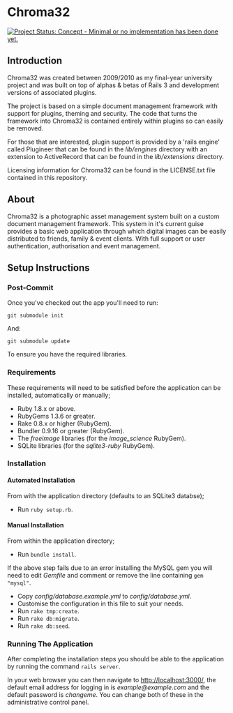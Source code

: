 Chroma32
========

[![Project Status: Concept - Minimal or no implementation has been done yet.](http://www.repostatus.org/badges/latest/concept.svg)](http://www.repostatus.org/#concept)

Introduction
------------

Chroma32 was created between 2009/2010 as my final-year university
project and was built on top of alphas & betas of Rails 3 and
development versions of associated plugins.

The project is based on a simple document management framework with
support for plugins, theming and security. The code that turns the
framework into Chroma32 is contained entirely within plugins so can
easily be removed.

For those that are interested, plugin support is provided by a 'rails
engine' called Plugineer that can be found in the _lib/engines_
directory with an extension to ActiveRecord that can be found in
the _lib/extensions_ directory.

Licensing information for Chroma32 can be found in the LICENSE.txt
file contained in this repository.

About
-----

Chroma32 is a photographic asset management system built on a
custom document management framework. This system in it's
current guise provides a basic web application through which
digital images can be easily distributed to friends, family &
event clients. With full support or user authentication,
authorisation and event management.

Setup Instructions
------------------

### Post-Commit

Once you've checked out the app you'll need to run:

    git submodule init
    
And:

    git submodule update
    
To ensure you have the required libraries.

### Requirements

These requirements will need to be satisfied before the
application can be installed, automatically or manually;

- Ruby 1.8.x or above.
- RubyGems 1.3.6 or greater.
- Rake 0.8.x or higher (RubyGem).
- Bundler 0.9.16 or greater (RubyGem).
- The _freeimage_ libraries (for the _image\_science_ RubyGem).
- SQLite libraries (for the _sqlite3-ruby_ RubyGem).

### Installation

#### Automated Installation

From with the application directory (defaults to an SQLite3
databse);

- Run `ruby setup.rb`.

#### Manual Installation

From within the application directory;

- Run `bundle install`.

If the above step fails due to an error installing the MySQL gem
you will need to edit _Gemfile_ and comment or remove the line
containing `gem "mysql"`.

- Copy _config/database.example.yml_ to _config/database.yml_.
- Customise the configuration in this file to suit your needs.
- Run `rake tmp:create`.
- Run `rake db:migrate`.
- Run `rake db:seed`.


### Running The Application

After completing the installation steps you should be able to
the application by running the command `rails server`.

In your web browser you can then navigate to [http://localhost:3000/](http://localhost:3000/),
the default email address for logging in is _example@example.com_
and the default password is _changeme_. You can change both of these
in the administrative control panel.
